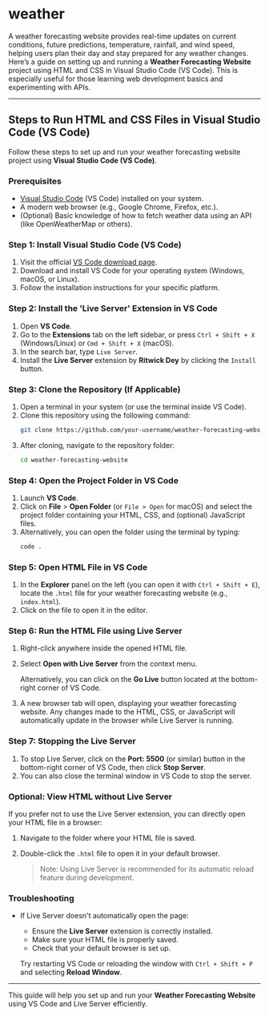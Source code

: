 # weather
A weather forecasting website provides real-time updates on current conditions, future predictions, temperature, rainfall, and wind speed, helping users plan their day and stay prepared for any weather changes.
Here’s a guide on setting up and running a **Weather Forecasting Website** project using HTML and CSS in Visual Studio Code (VS Code). This is especially useful for those learning web development basics and experimenting with APIs.

---

## Steps to Run HTML and CSS Files in Visual Studio Code (VS Code)

Follow these steps to set up and run your weather forecasting website project using **Visual Studio Code (VS Code)**.

### Prerequisites

- [Visual Studio Code](https://code.visualstudio.com/download) (VS Code) installed on your system.
- A modern web browser (e.g., Google Chrome, Firefox, etc.).
- (Optional) Basic knowledge of how to fetch weather data using an API (like OpenWeatherMap or others).

### Step 1: Install Visual Studio Code (VS Code)

1. Visit the official [VS Code download page](https://code.visualstudio.com/download).
2. Download and install VS Code for your operating system (Windows, macOS, or Linux).
3. Follow the installation instructions for your specific platform.

### Step 2: Install the 'Live Server' Extension in VS Code

1. Open **VS Code**.
2. Go to the **Extensions** tab on the left sidebar, or press `Ctrl + Shift + X` (Windows/Linux) or `Cmd + Shift + X` (macOS).
3. In the search bar, type `Live Server`.
4. Install the **Live Server** extension by **Ritwick Dey** by clicking the `Install` button.

### Step 3: Clone the Repository (If Applicable)

1. Open a terminal in your system (or use the terminal inside VS Code).
2. Clone this repository using the following command:
   ```bash
   git clone https://github.com/your-username/weather-forecasting-website.git
   ```
3. After cloning, navigate to the repository folder:
   ```bash
   cd weather-forecasting-website
   ```

### Step 4: Open the Project Folder in VS Code

1. Launch **VS Code**.
2. Click on **File** > **Open Folder** (or `File > Open` for macOS) and select the project folder containing your HTML, CSS, and (optional) JavaScript files.
3. Alternatively, you can open the folder using the terminal by typing:
   ```bash
   code .
   ```

### Step 5: Open HTML File in VS Code

1. In the **Explorer** panel on the left (you can open it with `Ctrl + Shift + E`), locate the `.html` file for your weather forecasting website (e.g., `index.html`).
2. Click on the file to open it in the editor.

### Step 6: Run the HTML File using Live Server

1. Right-click anywhere inside the opened HTML file.
2. Select **Open with Live Server** from the context menu.
   
   Alternatively, you can click on the **Go Live** button located at the bottom-right corner of VS Code.
   
3. A new browser tab will open, displaying your weather forecasting website. Any changes made to the HTML, CSS, or JavaScript will automatically update in the browser while Live Server is running.

### Step 7: Stopping the Live Server

1. To stop Live Server, click on the **Port: 5500** (or similar) button in the bottom-right corner of VS Code, then click **Stop Server**.
2. You can also close the terminal window in VS Code to stop the server.

### Optional: View HTML without Live Server

If you prefer not to use the Live Server extension, you can directly open your HTML file in a browser:

1. Navigate to the folder where your HTML file is saved.
2. Double-click the `.html` file to open it in your default browser.
   
   > Note: Using Live Server is recommended for its automatic reload feature during development.

### Troubleshooting

- If Live Server doesn't automatically open the page:
  - Ensure the **Live Server** extension is correctly installed.
  - Make sure your HTML file is properly saved.
  - Check that your default browser is set up.
  
  Try restarting VS Code or reloading the window with `Ctrl + Shift + P` and selecting **Reload Window**.

---

This guide will help you set up and run your **Weather Forecasting Website** using VS Code and Live Server efficiently.
